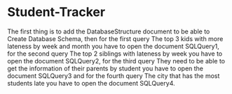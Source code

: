 # Student-Tracker

The first thing is to add the DatabaseStructure document to be able to Create Database Schema, then for the first query The top 3 kids with more lateness by week and month you have to open the document SQLQuery1, for the second query The top 2 siblings with lateness by week you have to open the document SQLQuery2, for the third query They need to be able to get the information of their parents by student you have to open the document SQLQuery3 and for the fourth query The city that has the most students late you have to open the document SQLQuery4.
